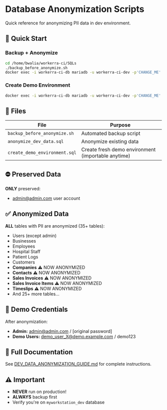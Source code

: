 # Database Anonymization Scripts

Quick reference for anonymizing PII data in dev environment.

## 🚀 Quick Start

### Backup + Anonymize
```bash
cd /home/bwalia/workerra-ci/SQLs
./backup_before_anonymize.sh
docker exec -i workerra-ci-db mariadb -u workerra-ci-dev -p'CHANGE_ME' myworkstation_dev < anonymize_dev_data.sql
```

### Create Demo Environment
```bash
docker exec -i workerra-ci-db mariadb -u workerra-ci-dev -p'CHANGE_ME' myworkstation_dev < create_demo_environment.sql
```

## 📁 Files

| File | Purpose |
|------|---------|
| `backup_before_anonymize.sh` | Automated backup script |
| `anonymize_dev_data.sql` | Anonymize existing data |
| `create_demo_environment.sql` | Create fresh demo environment (importable anytime) |

## ⛔ Preserved Data

**ONLY** preserved:
- admin@admin.com user account

## ✅ Anonymized Data

**ALL** tables with PII are anonymized (35+ tables):
- Users (except admin)
- Businesses
- Employees
- Hospital Staff
- Patient Logs
- Customers
- **Companies** ⚠️ NOW ANONYMIZED
- **Contacts** ⚠️ NOW ANONYMIZED
- **Sales Invoices** ⚠️ NOW ANONYMIZED
- **Sales Invoice Items** ⚠️ NOW ANONYMIZED
- **Timeslips** ⚠️ NOW ANONYMIZED
- And 25+ more tables...

## 🔐 Demo Credentials

After anonymization:
- **Admin:** admin@admin.com / [original password]
- **Demo Users:** demo_user_X@demo.example.com / demo123

## 📖 Full Documentation

See [DEV_DATA_ANONYMIZATION_GUIDE.md](../DEV_DATA_ANONYMIZATION_GUIDE.md) for complete instructions.

## ⚠️ Important

- **NEVER** run on production!
- **ALWAYS** backup first
- Verify you're on `myworkstation_dev` database
